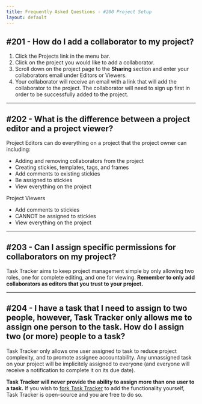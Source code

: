 ```yaml
---
title: Frequently Asked Questions - #200 Project Setup
layout: default
---
```


## #201 - How do I add a collaborator to my project?

1. Click the Projects link in the menu bar.
2. Click on the project you would like to add a collaborator.
3. Scroll down on the project page to the **Sharing** section and enter your collaborators email under Editors or Viewers.
4. Your collaborator will receive an email with a link that will add the collaborator to the project. The collaborator will need to sign up first in order to be successfully added to the project.

<hr class="soften">

## #202 - What is the difference between a project editor and a project viewer?

Project Editors can do everything on a project that the project owner can including:

* Adding and removing collaborators from the project
* Creating stickies, templates, tags, and frames
* Add comments to existing stickies
* Be assigned to stickies
* View everything on the project

Project Viewers

* Add comments to stickies
* CANNOT be assigned to stickies
* View everything on the project

<hr class="soften">

## #203 - Can I assign specific permissions for collaborators on my project?

Task Tracker aims to keep project management simple by only allowing two roles, one for complete editing, and one for viewing.  **Remember to only add collaborators as editors that you trust to your project.**

<hr class="soften">

## #204 - I have a task that I need to assign to two people, however, Task Tracker only allows me to assign one person to the task. How do I assign two (or more) people to a task?

Task Tracker only allows one user assigned to task to reduce project complexity, and to promote assignee accountability. Any unnassigned task on your project will be implicitely assigned to everyone (and everyone will receive a notification to complete it on its due date).

**Task Tracker will never provide the ability to assign more than one user to a task.** If you wish to <a href="https://help.github.com/articles/fork-a-repo" target="_blank">fork Task Tracker</a> to add the functionality yourself, Task Tracker is open-source and you are free to do so.
